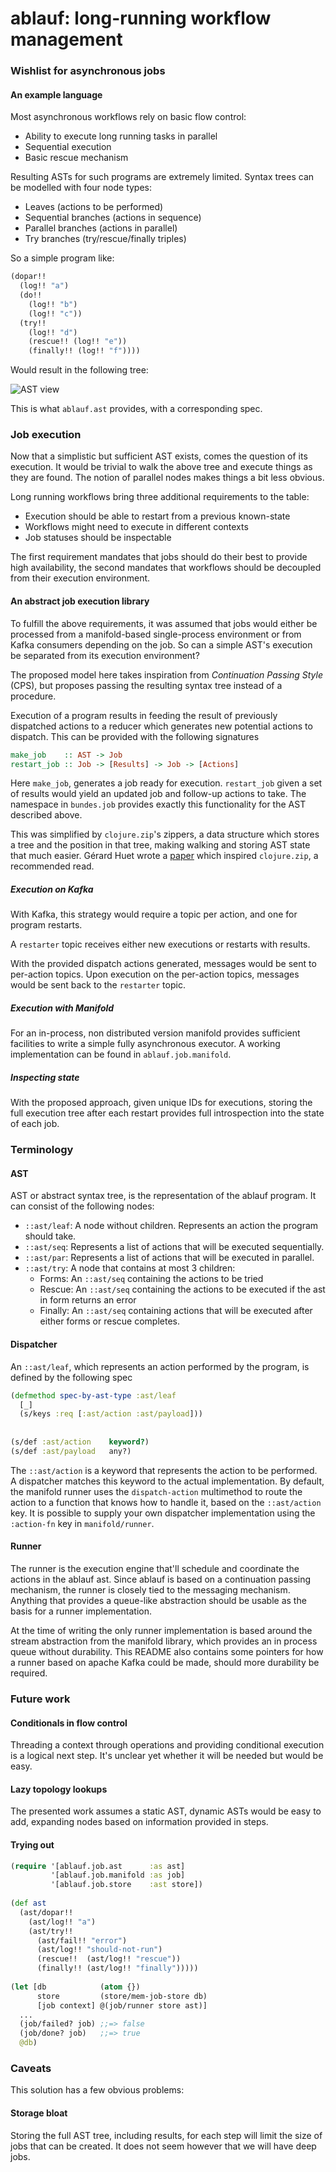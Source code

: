 ablauf: long-running workflow management
========================================

### Wishlist for asynchronous jobs

#### An example language

Most asynchronous workflows rely on basic flow control:

- Ability to execute long running tasks in parallel
- Sequential execution
- Basic rescue mechanism

Resulting ASTs for such programs are extremely limited. Syntax
trees can be modelled with four node types:

- Leaves (actions to be performed)
- Sequential branches (actions in sequence)
- Parallel branches (actions in parallel)
- Try branches (try/rescue/finally triples)

So a simple program like:

```clojure
(dopar!!
  (log!! "a")
  (do!!
    (log!! "b")
	(log!! "c"))
  (try!!
    (log!! "d")
	(rescue!! (log!! "e"))
	(finally!! (log!! "f"))))
```

Would result in the following tree:

![AST view](doc/ast.png)

This is what `ablauf.ast` provides, with a corresponding spec.

### Job execution

Now that a simplistic but sufficient AST exists, comes the question of its
execution. It would be trivial to walk the above tree and execute things
as they are found. The notion of parallel nodes makes things a bit less
obvious.

Long running workflows bring three additional requirements to the table:

- Execution should be able to restart from a previous known-state
- Workflows might need to execute in different contexts
- Job statuses should be inspectable

The first requirement mandates that jobs should do their best to
provide high availability, the second mandates that workflows should
be decoupled from their execution environment.

#### An abstract job execution library

To fulfill the above requirements, it was assumed that jobs would
either be processed from a manifold-based single-process environment
or from Kafka consumers depending on the job. So can a simple AST's
execution be separated from its execution environment?

The proposed model here takes inspiration from *Continuation Passing Style*
(CPS), but proposes passing the resulting syntax tree instead of a procedure.

Execution of a program results in feeding the result of previously dispatched
actions to a reducer which generates new potential actions to dispatch. This
can be provided with the following signatures

```haskell
make_job    :: AST -> Job
restart_job :: Job -> [Results] -> Job -> [Actions]
```

Here `make_job`, generates a job ready for execution.
`restart_job` given a set of results would yield an updated
job and follow-up actions to take. The namespace in `bundes.job`
provides exactly this functionality for the AST described above.

This was simplified by `clojure.zip`'s zippers, a data structure which
stores a tree and the position in that tree, making walking and
storing AST state that much easier. Gérard Huet wrote a
[paper](https://www.st.cs.uni-saarland.de/edu/seminare/2005/advanced-fp/docs/huet-zipper.pdf)
which inspired `clojure.zip`, a recommended read.

##### Execution on Kafka

With Kafka, this strategy would require a topic per action,
and one for program restarts.

A `restarter` topic receives either new executions or restarts
with results.

With the provided dispatch actions generated, messages would
be sent to per-action topics. Upon execution on the per-action topics,
messages would be sent back to the `restarter` topic.

##### Execution with Manifold

For an in-process, non distributed version manifold provides sufficient
facilities to write a simple fully asynchronous executor. A working
implementation can be found in `ablauf.job.manifold`.

##### Inspecting state

With the proposed approach, given unique IDs for executions, storing
the full execution tree after each restart provides full introspection
into the state of each job.

### Terminology

#### AST
AST or abstract syntax tree, is the representation of the ablauf program. It can consist of the following nodes:

* `::ast/leaf`: A node without children. Represents an action the program should take.
* `::ast/seq`: Represents a list of actions that will be executed sequentially.
* `::ast/par`: Represents a list of actions that will be executed in parallel.
* `::ast/try`: A node that contains at most 3 children:
    * Forms: An `::ast/seq` containing the actions to be tried
    * Rescue: An `::ast/seq` containing the actions to be executed if the ast in form returns an error
    * Finally: An `::ast/seq` containing actions that will be executed after either forms or rescue completes.
    
#### Dispatcher
An `::ast/leaf`, which represents an action performed by the program, is defined by the following spec

``` clojure
(defmethod spec-by-ast-type :ast/leaf
  [_]
  (s/keys :req [:ast/action :ast/payload]))
  
  
(s/def :ast/action    keyword?)
(s/def :ast/payload   any?)
```

The `::ast/action` is a keyword that represents the action to be performed. A dispatcher matches this keyword to the actual implementation.
By default, the manifold runner uses the `dispatch-action` multimethod to route the action to a function that knows how to handle it, based on the `::ast/action` key. It is possible to supply your own dispatcher implementation using the `:action-fn` key in `manifold/runner`.

#### Runner
The runner is the execution engine that'll schedule and coordinate the actions in the ablauf ast. Since ablauf is based on a continuation passing mechanism, the runner is closely tied to the messaging mechanism. Anything that provides a queue-like abstraction should be usable as the basis for a runner implementation.

At the time of writing the only runner implementation is based around the stream abstraction from the manifold library, which provides an in process queue without durability. This README also contains some pointers for how a runner based on apache Kafka could be made, should more durability be required.

### Future work

#### Conditionals in flow control

Threading a context through operations and providing conditional
execution is a logical next step. It's unclear yet whether it will be
needed but would be easy.

#### Lazy topology lookups

The presented work assumes a static AST, dynamic ASTs would be easy to
add, expanding nodes based on information provided in steps.
#### Trying out

```clojure
(require '[ablauf.job.ast      :as ast]
         '[ablauf.job.manifold :as job]
		 '[ablauf.job.store    :ast store])
		 
(def ast
  (ast/dopar!!
    (ast/log!! "a")
    (ast/try!!
      (ast/fail!! "error")
      (ast/log!! "should-not-run")
      (rescue!!  (ast/log!! "rescue"))
      (finally!! (ast/log!! "finally")))))
  
(let [db            (atom {})
      store         (store/mem-job-store db)
      [job context] @(job/runner store ast)]
  ...
  (job/failed? job) ;;=> false
  (job/done? job)   ;;=> true
  @db)

```

### Caveats

This solution has a few obvious problems:

#### Storage bloat

Storing the full AST tree, including results, for each step will limit
the size of jobs that can be created. It does not seem however that
we will have deep jobs.


